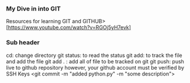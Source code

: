 ### My Dive in into GIT

Resources for learning GIT and GITHUB>
[https://www.youtube.com/watch?v=RGOj5yH7evk]

### Sub header

cd: change directory
git status: to read the status 
git add: to track the file and add the file
    git add . : add all of file to be tracked on git
git push: push live to github repository
    however, your github account must be verified by SSH Keys 
<git commit -m "added python.py" -m "some description">